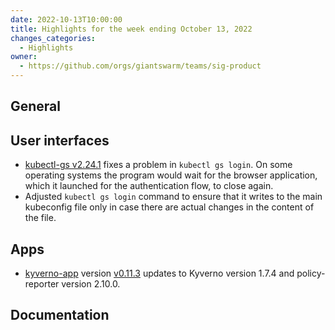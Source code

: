 ```yaml
---
date: 2022-10-13T10:00:00
title: Highlights for the week ending October 13, 2022
changes_categories:
  - Highlights
owner:
  - https://github.com/orgs/giantswarm/teams/sig-product
---
```


## General


## User interfaces

- [kubectl-gs v2.24.1](https://github.com/giantswarm/kubectl-gs/releases/tag/v2.24.1) fixes a problem in `kubectl gs login`. On some operating systems the program would wait for the browser application, which it launched for the authentication flow, to close again.
- Adjusted `kubectl gs login` command to ensure that it writes to the main kubeconfig file only in case there are actual changes in the content of the file.

## Apps

- [kyverno-app](https://github.com/giantswarm/kyverno-app) version [v0.11.3](https://github.com/giantswarm/kyverno-app/blob/main/CHANGELOG.md#0113---2022-10-07) updates to Kyverno version 1.7.4 and policy-reporter version 2.10.0.


## Documentation
